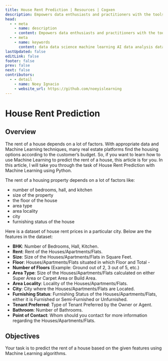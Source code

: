 ```yaml
---
title: House Rent Prediction | Resources | Cogxen
description: Empowers data enthusiasts and practitioners with the tools and knowledge to unlock the potential of data.
head:
  - - meta
    - name: description
    - content: Empowers data enthusiasts and practitioners with the tools and knowledge to unlock the potential of data.
  - - meta
    - name: keywords
      content: data data science machine learning AI data analysis data-driven data enthusiasts data practitioners
lastUpdated: false
editLink: false
footer: false
prev: false
next: false
contributors:
  - - detail
    - name: Noey Ignacio
    - website_url: https://github.com/noeyislearning
---
```


# House Rent Prediction

<DownloadBadge githubURL=""></DownloadBadge>

## Overview

The rent of a house depends on a lot of factors. With appropriate data and Machine Learning techniques, many real estate platforms find the housing options according to the customer’s budget. So, if you want to learn how to use Machine Learning to predict the rent of a house, this article is for you. In this article, I will take you through the task of House Rent Prediction with Machine Learning using Python.

The rent of a housing property depends on a lot of factors like:

- number of bedrooms, hall, and kitchen
- size of the property
- the floor of the house
- area type
- area locality
- city
- furnishing status of the house

Here is a dataset of house rent prices in a particular city. Below are the features in the dataset:

- **BHK**: Number of Bedrooms, Hall, Kitchen.
- **Rent**: Rent of the Houses/Apartments/Flats.
- **Size**: Size of the Houses/Apartments/Flats in Square Feet.
- **Floor**: Houses/Apartments/Flats situated in which Floor and Total -
- **Number of Floors** (Example: Ground out of 2, 3 out of 5, etc.)
- **Area Type**: Size of the Houses/Apartments/Flats calculated on either Super Area or Carpet Area or Build Area.
- **Area Locality**: Locality of the Houses/Apartments/Flats.
- **City**: City where the Houses/Apartments/Flats are Located.
- **Furnishing Status**: Furnishing Status of the Houses/Apartments/Flats, either it is Furnished or Semi-Furnished or Unfurnished.
- **Tenant Preferred**: Type of Tenant Preferred by the Owner or Agent.
- **Bathroom**: Number of Bathrooms.
- **Point of Contact**: Whom should you contact for more information regarding the Houses/Apartments/Flats.

## Objectives

Your task is to predict the rent of a house based on the given features using Machine Learning algorithms.
